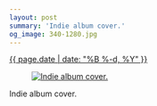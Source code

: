 ```yaml
---
layout: post
summary: 'Indie album cover.'
og_image: 340-1280.jpg
---
```


<div class="post">
 <time>
  <a href="/340">
   {{ page.date | date: "%B %-d, %Y" }}
  </a>
 </time>
 <a href="/340">
  <figure data-taken="6/24/2014">
   <img alt="Indie album cover." sizes="(min-width: 700px) 50vw, calc(100vw - 2rem)" src="{{ site.assets_url }}/340-640.jpg" srcset="{{ site.assets_url }}/340-1280.jpg 1280w, {{ site.assets_url }}/340-960.jpg 960w, {{ site.assets_url }}/340-640.jpg 640w, {{ site.assets_url }}/340-320.jpg 320w"/>
  </figure>
 </a>
 <span>
  Indie album cover.
 </span>
</div>
